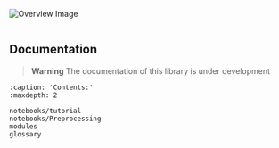 ![Overview Image](../logo2_full.png)

```{include} ../README.md
```

## Documentation

> **Warning**
> The documentation of this library is under development


```{toctree}
:caption: 'Contents:'
:maxdepth: 2

notebooks/tutorial
notebooks/Preprocessing
modules
glossary

```
